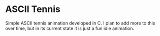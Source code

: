 # ASCII Tennis

Simple ASCII tennis animation developed in C. I plan to add more to this over time, but in its current state it is just a fun idle animation.
